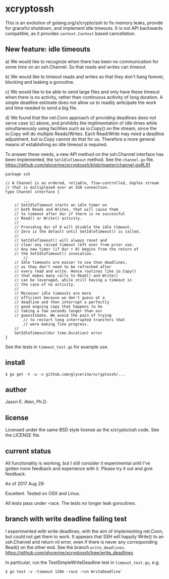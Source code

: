 # xcryptossh

This is an evolution of golang.org/x/crypto/ssh to fix memory leaks, provide for graceful shutdown, and implement idle timeouts. It is not API backwards compatible, as it provides `context.Context` based cancellation.

New feature: idle timeouts
--------------------------


a) We would like to recognize when there has been no communication for some time
   on an ssh.Channel. So that reads and writes can timeout.

b) We would like to timeout reads and writes so that they don't hang forever,
   blocking and leaking a goroutine.

c) We would like to be able to send large files and only have these timeout when
   there is no activity, rather than continuous acitivity of long duration.
   A simple deadline estimate does not allow us to readily anticipate the
   work and time needed to send a big file.

d) We found that the net.Conn approach of providing deadlines does not
   serve case (c) above, and prohibits the implimentation of idle
   times while simultaneously using facilities such as io.Copy() on
   the stream, since the io.Copy will do multiple Reads/Writes. Each
   Read/Write may need a deadline adjustment, but io.Copy cannot do
   that for us. Therefore a more general means of establishing an
   idle timeout is required.

To answer these needs, a new API method on the ssh.Channel interface has been implemented,
the `SetIdleTimeout` method. See the `channel.go` file. https://github.com/glycerine/xcryptossh/blob/master/channel.go#L91

~~~
package ssh

// A Channel is an ordered, reliable, flow-controlled, duplex stream
// that is multiplexed over an SSH connection.
type Channel interface {

        ...
	// SetIdleTimeout starts an idle timer on
	// both Reads and Writes, that will cause them
	// to timeout after dur if there is no successful
	// Read() or Write() activity.
	//
	// Providing dur of 0 will disable the idle timeout.
	// Zero is the default until SetIdleTimeout() is called.
	//
	// SetIdleTimeout() will always reset and
	// clear any raised timeout left over from prior use.
	// Any new timer (if dur > 0) begins from the return of
	// the SetIdleTimeout() invocation.
        //
	// Idle timeouts are easier to use than deadlines,
	// as they don't need to be refreshed after
	// every read and write. Hence routines like io.Copy()
	// that makes many calls to Read() and Write()
	// can be leveraged, while still having a timeout in
	// the case of no activity.
	//
	// Moreover idle timeouts are more
	// efficient because we don't guess at a
	// deadline and then interrupt a perfectly
	// good ongoing copy that happens to be
	// taking a few seconds longer than our
	// guesstimate. We avoid the pain of trying
        // to restart long interrupted transfers that
        // were making fine progress.
	//
	SetIdleTimeout(dur time.Duration) error
}
~~~

See the tests in `timeout_test.go` for example use.

## install

~~~
$ go get -t -u -v github.com/glycerine/xcryptossh/...
~~~

## author

Jason E. Aten, Ph.D.

## license

Licensed under the same BSD style license as the x/crypto/ssh code.
See the LICENSE file.

## current status

All functionality is working, but I still consider it experimental until
I've gotten more feedback and experience with it. Please try it out and
give feedback.

As of 2017 Aug 29:

Excellent. Tested on OSX and Linux.

All tests pass under -race. The tests no longer leak goroutines.

## branch with write deadline failing test

I experimented with write deadlines, with the aim of
implementing net.Conn, but could not get them
to work. It appears that SSH will happily Write() to an
ssh.Channel and return nil error, even if there is
never any corresponding Read() on the other end. See the
branch `write_deadlines`. https://github.com/glycerine/xcryptossh/tree/write_deadlines

In particular, run the TestSimpleWriteDeadline test in `timeout_test.go`, e.g.
~~~
$ go test -v -timeout 120m -race -run WriteDeadline`
~~~

